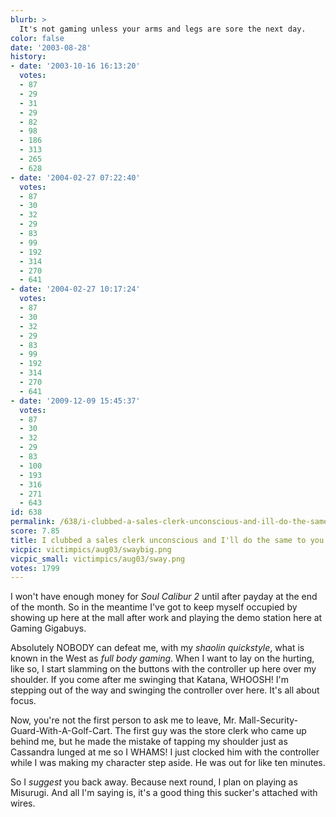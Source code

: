 ```yaml
---
blurb: >
  It's not gaming unless your arms and legs are sore the next day.
color: false
date: '2003-08-28'
history:
- date: '2003-10-16 16:13:20'
  votes:
  - 87
  - 29
  - 31
  - 29
  - 82
  - 98
  - 186
  - 313
  - 265
  - 628
- date: '2004-02-27 07:22:40'
  votes:
  - 87
  - 30
  - 32
  - 29
  - 83
  - 99
  - 192
  - 314
  - 270
  - 641
- date: '2004-02-27 10:17:24'
  votes:
  - 87
  - 30
  - 32
  - 29
  - 83
  - 99
  - 192
  - 314
  - 270
  - 641
- date: '2009-12-09 15:45:37'
  votes:
  - 87
  - 30
  - 32
  - 29
  - 83
  - 100
  - 193
  - 316
  - 271
  - 643
id: 638
permalink: /638/i-clubbed-a-sales-clerk-unconscious-and-ill-do-the-same-to-you/
score: 7.85
title: I clubbed a sales clerk unconscious and I'll do the same to you!
vicpic: victimpics/aug03/swaybig.png
vicpic_small: victimpics/aug03/sway.png
votes: 1799
---
```


I won't have enough money for *Soul Calibur 2* until after payday at the
end of the month. So in the meantime I've got to keep myself occupied by
showing up here at the mall after work and playing the demo station here
at Gaming Gigabuys.

Absolutely NOBODY can defeat me, with my *shaolin quickstyle*, what is
known in the West as *full body gaming*. When I want to lay on the
hurting, like so, I start slamming on the buttons with the controller up
here over my shoulder. If you come after me swinging that Katana,
WHOOSH! I'm stepping out of the way and swinging the controller over
here. It's all about focus.

Now, you're not the first person to ask me to leave, Mr.
Mall-Security-Guard-With-A-Golf-Cart. The first guy was the store clerk
who came up behind me, but he made the mistake of tapping my shoulder
just as Cassandra lunged at me so I WHAMS! I just clocked him with the
controller while I was making my character step aside. He was out for
like ten minutes.

So I *suggest* you back away. Because next round, I plan on playing as
Misurugi. And all I'm saying is, it's a good thing this sucker's
attached with wires.
